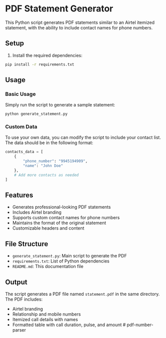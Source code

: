 # PDF Statement Generator

This Python script generates PDF statements similar to an Airtel itemized statement, with the ability to include contact names for phone numbers.

## Setup

1. Install the required dependencies:
```bash
pip install -r requirements.txt
```

## Usage

### Basic Usage
Simply run the script to generate a sample statement:
```bash
python generate_statement.py
```

### Custom Data
To use your own data, you can modify the script to include your contact list. The data should be in the following format:

```python
contacts_data = [
    {
        "phone_number": "9945194909",
        "name": "John Doe"
    },
    # Add more contacts as needed
]
```

## Features
- Generates professional-looking PDF statements
- Includes Airtel branding
- Supports custom contact names for phone numbers
- Maintains the format of the original statement
- Customizable headers and content

## File Structure
- `generate_statement.py`: Main script to generate the PDF
- `requirements.txt`: List of Python dependencies
- `README.md`: This documentation file

## Output
The script generates a PDF file named `statement.pdf` in the same directory. The PDF includes:
- Airtel branding
- Relationship and mobile numbers
- Itemized call details with names
- Formatted table with call duration, pulse, and amount # pdf-number-parser
